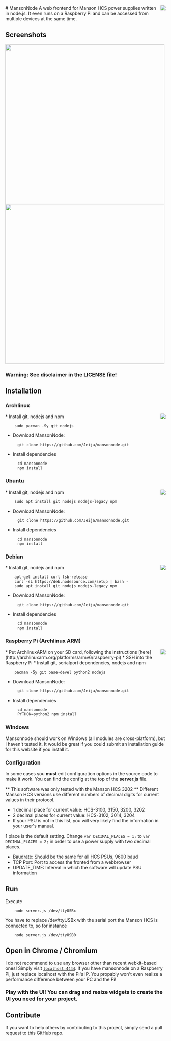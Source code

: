 <img src="http://mesecons.net/random/mnscreens/hcs3202.jpg" align="right" />
# MansonNode
A web frontend for Manson HCS power supplies written in node.js. It even runs on a Raspberry Pi and can be accessed from multiple devices at the same time.

## Screenshots
<img src="http://mesecons.net/random/mnscreens/mansonnode.png" width=500px />
<img src="http://mesecons.net/random/mnscreens/mansonnode2.png" width=500px />

### Warning: See disclaimer in the LICENSE file!

## Installation
### Archlinux
<img src="http://mesecons.net/random/mnscreens/arch.png" align="right" />
* Install git, nodejs and npm

        sudo pacman -Sy git nodejs

* Download MansonNode:

        git clone https://github.com/Jeija/mansonnode.git

* Install dependencies

        cd mansonnode
        npm install

### Ubuntu
<img src="http://mesecons.net/random/mnscreens/ubuntu.png" align="right" />
* Install git, nodejs and npm

        sudo apt install git nodejs nodejs-legacy npm

* Download MansonNode:

        git clone https://github.com/Jeija/mansonnode.git

* Install dependencies

        cd mansonnode
        npm install

### Debian
<img src="http://mesecons.net/random/mnscreens/debian.png" align="right" />
* Install git, nodejs and npm

        apt-get install curl lsb-release
        curl -sL https://deb.nodesource.com/setup | bash -
        sudo apt install git nodejs nodejs-legacy npm

* Download MansonNode:

        git clone https://github.com/Jeija/mansonnode.git

* Install dependencies

        cd mansonnode
        npm install

### Raspberry Pi (Archlinux ARM)
<img src="http://mesecons.net/random/mnscreens/rpi.png" align="right" />
* Put ArchlinuxARM on your SD card, following the instructions [here](http://archlinuxarm.org/platforms/armv6/raspberry-pi)
* SSH into the Raspberry Pi
* Install git, serialport dependencies, nodejs and npm

        pacman -Sy git base-devel python2 nodejs

* Download MansonNode:

        git clone https://github.com/Jeija/mansonnode.git

* Install dependencies

        cd mansonnode
        PYTHON=python2 npm install

### Windows
Mansonnode should work on Windows (all modules are cross-platform), but I haven't tested it. It would be great if you could submit an installation guide for this website if you install it.

### Configuration
In some cases you **must** edit configuration options in the source code to make it work. You can find the config at the top of the **server.js** file.

** This software was only tested with the Manson HCS 3202 **
Different Manson HCS versions use different numbers of decimal digits for current values in their protocol.

* 1 decimal place for current value: HCS-3100, 3150, 3200, 3202
* 2 decimal places for current value: HCS-3102, 3014, 3204
* If your PSU is not in this list, you will very likely find the information in your user's manual.

1 place is the default setting. Change `var DECIMAL_PLACES = 1;` to `var DECIMAL_PLACES = 2;` in order to use a power supply with two decimal places.

* Baudrate: Should be the same for all HCS PSUs, 9600 baud
* TCP Port: Port to access the fronted from a webbrowser
* UPDATE_TIME: Interval in which the software will update PSU information

## Run
Execute

        node server.js /dev/ttyUSBx

You have to replace /dev/ttyUSBx with the serial port the Manson HCS is connected to, so for instance

        node server.js /dev/ttyUSB0

## Open in Chrome / Chromium
I do not recommend to use any browser other than recent webkit-based ones!
Simply visit [`localhost:4444`](http://localhost:4444). If you have mansonnode on a Raspberry Pi, just replace localhost with the Pi's IP. You propably won't even realize a performance difference between your PC and the Pi!

### Play with the UI! You can drag and resize widgets to create the UI you need for your project.

## Contribute
If you want to help others by contributing to this project, simply send a pull request to this GitHub repo.
